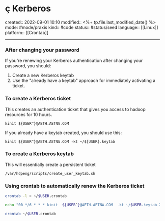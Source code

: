 # ç Kerberos
created:: 2022-09-01 10:10
modified:: <%+ tp.file.last_modified_date() %>
mode: #mode/praxis 
kind:: #code
status:: #status/seed
language:: [[Linux]]
platform:: [[Crontab]]
***

### After changing your password
If you're renewing your Kerberos authentication after changing your password, you should:
1. Create a new Kerberos keytab
2. Use the "already have a keytab" approach for immediately activating a ticket.

### To create a Kerberos ticket
This creates an authentication ticket that gives you access to hadoop resources for 10 hours.

	kinit ${USER^}@AETH.AETNA.COM

If you already have a keytab created, you should use this:

	kinit ${USER^}@AETH.AETNA.COM -kt ~/${USER}.keytab

### To create a Kerberos keytab
This will essentially create a persistent ticket

	/var/hdpeng/scripts/create_user_keytab.sh

### Using crontab to automatically renew the Kerberos ticket

```bash
crontab -l > ~/$USER.crontab

echo "00 */6 * * * kinit  ${USER^}@AETH.AETNA.COM  -kt ~/$USER.keytab 2>&1 >> $HOME/kinit.log" >> ~/$USER.crontab

crontab ~/$USER.crontab
```

